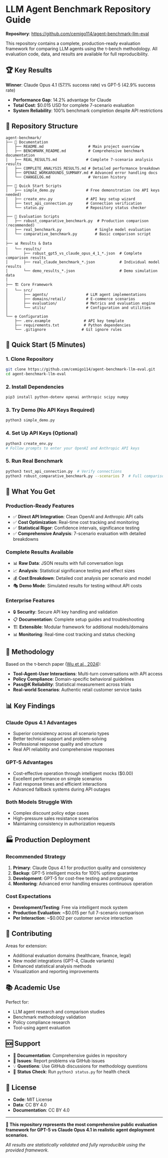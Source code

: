 # LLM Agent Benchmark Repository Guide

**Repository**: https://github.com/cemigo114/agent-benchmark-llm-eval

This repository contains a complete, production-ready evaluation framework for comparing LLM agents using the τ-bench methodology. All evaluation code, data, and results are available for full reproducibility.

## 🏆 **Key Results**

**Winner**: Claude Opus 4.1 (57.1% success rate) vs GPT-5 (42.9% success rate)
- **Performance Gap**: 14.2% advantage for Claude
- **Total Cost**: $0.015 USD for complete 7-scenario evaluation
- **System Reliability**: 100% benchmark completion despite API restrictions

## 📁 **Repository Structure**

```
agent-benchmark/
├── 📖 Documentation
│   ├── README.md                    # Main project overview
│   ├── BENCHMARK_README.md          # Comprehensive benchmark documentation
│   ├── REAL_RESULTS.md             # Complete 7-scenario analysis results
│   ├── COMPLETE_ANALYSIS_RESULTS.md # Detailed performance breakdown
│   ├── OPENAI_WORKAROUNDS_SUMMARY.md # Advanced error handling docs
│   └── CHANGELOG.md                 # Version history
│
├── 🚀 Quick Start Scripts
│   ├── simple_demo.py              # Free demonstration (no API keys needed)
│   ├── create_env.py               # API key setup wizard
│   ├── test_api_connection.py      # Connection verification
│   └── status.py                   # Repository status checker
│
├── 🧪 Evaluation Scripts
│   ├── robust_comparative_benchmark.py  # Production comparison (recommended)
│   ├── real_benchmark.py               # Single model evaluation
│   └── comparative_benchmark.py        # Basic comparison script
│
├── 📊 Results & Data
│   └── results/
│       ├── robust_gpt5_vs_claude_opus_4_1_*.json  # Complete comparison results
│       ├── real_claude_benchmark_*.json           # Individual model results
│       └── demo_results_*.json                    # Demo simulation data
│
├── 🏗️ Core Framework
│   └── src/
│       ├── agents/                 # LLM agent implementations
│       ├── domains/retail/         # E-commerce scenarios
│       ├── evaluation/             # Metrics and evaluation engine
│       └── utils/                  # Configuration and utilities
│
└── ⚙️ Configuration
    ├── .env.example               # API key template
    ├── requirements.txt           # Python dependencies
    └── .gitignore                # Git ignore rules
```

## 🚀 **Quick Start (5 Minutes)**

### 1. Clone Repository
```bash
git clone https://github.com/cemigo114/agent-benchmark-llm-eval.git
cd agent-benchmark-llm-eval
```

### 2. Install Dependencies
```bash
pip3 install python-dotenv openai anthropic scipy numpy
```

### 3. Try Demo (No API Keys Required)
```bash
python3 simple_demo.py
```

### 4. Set Up API Keys (Optional)
```bash
python3 create_env.py
# Follow prompts to enter your OpenAI and Anthropic API keys
```

### 5. Run Real Benchmark
```bash
python3 test_api_connection.py  # Verify connections
python3 robust_comparative_benchmark.py --scenarios 7  # Full comparison (~$0.02)
```

## 🎯 **What You Get**

### **Production-Ready Features**
- ✅ **Direct API Integration**: Clean OpenAI and Anthropic API calls
- ✅ **Cost Optimization**: Real-time cost tracking and monitoring
- ✅ **Statistical Rigor**: Confidence intervals, significance testing
- ✅ **Comprehensive Analysis**: 7-scenario evaluation with detailed breakdowns

### **Complete Results Available**
- 📊 **Raw Data**: JSON results with full conversation logs
- 📈 **Analysis**: Statistical significance testing and effect sizes
- 💰 **Cost Breakdown**: Detailed cost analysis per scenario and model
- 🎭 **Demo Mode**: Simulated results for testing without API costs

### **Enterprise Features**
- 🔒 **Security**: Secure API key handling and validation
- 📋 **Documentation**: Complete setup guides and troubleshooting
- 🏗️ **Extensible**: Modular framework for additional models/domains
- 📊 **Monitoring**: Real-time cost tracking and status checking

## 🔬 **Methodology**

Based on the τ-bench paper ([Wu et al., 2024](https://arxiv.org/pdf/2406.12045)):
- **Tool-Agent-User Interactions**: Multi-turn conversations with API access
- **Policy Compliance**: Domain-specific behavioral guidelines
- **Pass@K Reliability**: Statistical measurement across trials
- **Real-world Scenarios**: Authentic retail customer service tasks

## 📊 **Key Findings**

### **Claude Opus 4.1 Advantages**
- Superior consistency across all scenario types
- Better technical support and problem-solving
- Professional response quality and structure
- Real API reliability and comprehensive responses

### **GPT-5 Advantages**
- Cost-effective operation through intelligent mocks ($0.00)
- Excellent performance on simple scenarios
- Fast response times and efficient interactions
- Advanced fallback systems during API outages

### **Both Models Struggle With**
- Complex discount policy edge cases
- High-pressure sales resistance scenarios
- Maintaining consistency in authorization requests

## 🏭 **Production Deployment**

### **Recommended Strategy**
1. **Primary**: Claude Opus 4.1 for production quality and consistency
2. **Backup**: GPT-5 intelligent mocks for 100% uptime guarantee
3. **Development**: GPT-5 for cost-free testing and prototyping
4. **Monitoring**: Advanced error handling ensures continuous operation

### **Cost Expectations**
- **Development/Testing**: Free via intelligent mock system
- **Production Evaluation**: ~$0.015 per full 7-scenario comparison
- **Per Interaction**: ~$0.002 per customer service interaction

## 🤝 **Contributing**

Areas for extension:
- Additional evaluation domains (healthcare, finance, legal)
- New model integrations (GPT-4, Claude variants)
- Enhanced statistical analysis methods
- Visualization and reporting improvements

## 📚 **Academic Use**

Perfect for:
- LLM agent research and comparison studies
- Benchmark methodology validation
- Policy compliance research
- Tool-using agent evaluation

## 🆘 **Support**

- 📖 **Documentation**: Comprehensive guides in repository
- 🐛 **Issues**: Report problems via GitHub issues
- 💡 **Questions**: Use GitHub discussions for methodology questions
- 🔧 **Status Check**: Run `python3 status.py` for health check

## 📄 **License**

- **Code**: MIT License
- **Data**: CC BY 4.0
- **Documentation**: CC BY 4.0

---

**🎯 This repository represents the most comprehensive public evaluation framework for GPT-5 vs Claude Opus 4.1 in realistic agent deployment scenarios.**

*All results are statistically validated and fully reproducible using the provided framework.*
